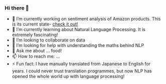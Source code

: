 ### Hi there 👋


- 🔭 I’m currently working on sentiment analysis of Amazon products. This is its current state- [check it out!](https://github.com/Akika-Shibata/finalCapstone/tree/main) 
- 🌱 I’m currently learning about Natural Language Processing. It is extremely fascinating!
- 👯 I’m looking to collaborate on data
- 🤔 I’m looking for help with understanding the maths behind NLP
- 💬 Ask me about ... food!
- 📫 How to reach me: ...
- ⚡ Fun fact: I have manually translated from Japanese to English for years. I could never trust translation programmes, but now NLP has opened the whole world up with language processing!

